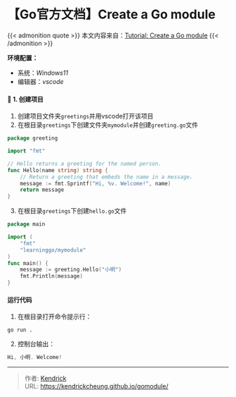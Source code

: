 # 【Go官方文档】Create a Go module


{{< admonition quote >}}
本文内容来自：[Tutorial: Create a Go module](https://golang.google.cn/doc/tutorial/create-module)
{{< /admonition >}}

**环境配置：**
- 系统：*Windows11*
- 编辑器：*vscode*

#### 🍒 1. 创建项目
1. 创建项目文件夹`greetings`并用vscode打开该项目
2. 在根目录`greetings`下创建文件夹`mymodule`并创建`greeting.go`文件
```go
package greeting

import "fmt"

// Hello returns a greeting for the named person.
func Hello(name string) string {
    // Return a greeting that embeds the name in a message.
    message := fmt.Sprintf("Hi, %v. Welcome!", name)
    return message
}
```
3. 在根目录`greetings`下创建`hello.go`文件
```go
package main

import (
	"fmt"
	"learninggo/mymodule"
)
func main() {
	message := greeting.Hello("小明")
	fmt.Println(message)
}
```

#### 运行代码
1. 在根目录打开命令提示行：
```shell
go run .
```
2. 控制台输出：
```go
Hi, 小明. Welcome!
```

---

> 作者: [Kendrick](https://kendrickcheung.github.io/)  
> URL: https://kendrickcheung.github.io/gomodule/  

